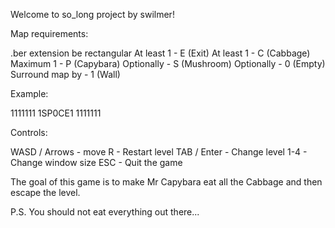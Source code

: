 Welcome to so_long project by swilmer!

Map requirements:

.ber extension
be rectangular
At least 1 - E (Exit)
At least 1 - C (Cabbage)
Maximum 1 - P (Capybara)
Optionally - S (Mushroom)
Optionally - 0 (Empty)
Surround map by - 1 (Wall)

Example:

1111111
1SP0CE1
1111111

Controls:

WASD / Arrows - move
R - Restart level
TAB / Enter - Change level
1-4 - Change window size
ESC - Quit the game

The goal of this game is to make Mr Capybara
eat all the Cabbage and then escape the level.

P.S. You should not eat everything out there...


